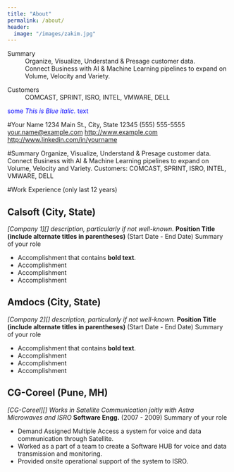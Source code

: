 ```yaml
---
title: "About"
permalink: /about/
header:
  image: "/images/zakim.jpg"
---
```


<dl>
  <dt>Summary </dt>
  <dd>Organize, Visualize, Understand & Presage customer data.</dd>
  <dd>Connect Business with AI & Machine Learning pipelines to expand on Volume, Velocity and Variety.</dd>
</dl>

<dl>
  <dt>Customers </dt>
  <dd>COMCAST, SPRINT, ISRO, INTEL, VMWARE, DELL</dd>
</dl>

<span style="color:blue">some *This is Blue italic.* text</span>

#Your Name
1234 Main St., City, State 12345
(555) 555-5555
your.name@example.com
http://www.example.com
http://www.linkedin.com/in/yourname
 
#Summary
Organize, Visualize, Understand & Presage customer data. 
Connect Business with AI & Machine Learning pipelines to expand on Volume, Velocity and Variety.
Customers: COMCAST, SPRINT, ISRO, INTEL, VMWARE, DELL

#Work Experience (only last 12 years)
 
## Calsoft (City, State)
*[Company 1][] description, particularly if not well-known.*
**Position Title (include alternate titles in parentheses)** (Start Date - End Date)
Summary of your role
- Accomplishment that contains **bold text**.
- Accomplishment
- Accomplishment
- Accomplishment
 
## Amdocs (City, State)
*[Company 2][] description, particularly if not well-known.*
**Position Title (include alternate titles in parentheses)** (Start Date - End Date)
Summary of your role
- Accomplishment that contains **bold text**.
- Accomplishment
- Accomplishment
- Accomplishment
 
## CG-Coreel (Pune, MH)
*[CG-Coreel][] Works in Satellite Communication joitly with Astra Microwaves and ISRO*
**Software Engg.** (2007 - 2009)
Summary of your role
- Demand Assigned Multiple Access a system for voice and data communication through Satellite.
- Worked as a part of a team to create a Software HUB for voice and data transmission and monitoring.
- Provided onsite operational support of the system to ISRO.
